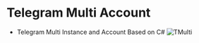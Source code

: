 # Telegram Multi Account
* Telegram Multi Instance and Account Based on C#
![TMulti](https://user-images.githubusercontent.com/45698305/161693464-f873448f-8518-47ee-be59-143954ea4129.png)
